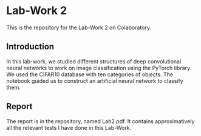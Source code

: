 # Lab-Work 2

This is the repository for the Lab-Work 2 on Colaboratory.

## Introduction
In this lab-work, we studied different structures of deep convolutional neural networks to work on image classification using the PyTorch library.
We used the CIFAR10 database with ten categories of objects.
The notebook guided us to construct an artificial neural network to classify them.

## Report
The report is in the repository, named Lab2.pdf. It contains approximatively all the relevant tests I have done in this Lab-Work.
